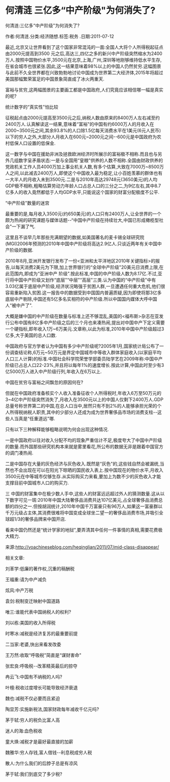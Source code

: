 # 何清涟  三亿多“中产阶级"为何消失了?    
    
何清涟:三亿多“中产阶级"为何消失了?    
作者:何清涟.分类:经济随想.标签:税务 .日期:2011-07-12    
最近,北京又让世界看到了这个国家非常混沌的一面:全国人大将个人所得税起征点由2000元提高到3500 元之后,高达三,四亿之多的新兴中产阶级突然缩水为2400万人.按照中国物价水平,3500元在北京,上海,广州,深圳等地刚够维持低水平生存,在省会城市也很紧张.因此,这一结果意味着98%以上的中国人仍然贫穷.这幅图景与此前不久全世界都在兴致勃勃地讨论中国成为世界第二大经济体,2015年将超过美国那幅繁荣富足的中国景象简直成了冰火两重天.    
富裕与贫穷,这两幅图景的主要画工都是中国政府,人们究竟应该相信哪一幅是真实的呢?    
统计数字的“真实性"怕比较    
征税起点由2000元提高至3500元之后,纳税人数由原来的8400万人左右减至约2400万人.认真解读这一结果,意味着“富裕"的中国有约6000万人的月收入在2000~3500元之间,其余93.8%的人口除1.5亿每天消费水平在1美元(6元人民币)以下的穷人之外,大部分人月收入在600元~2000元之间--600元是中国政府为农村低保人口设置的低保金.    
这一数字与中国在援助非洲及拯救欧洲经济时所展示的富裕极不相称.而且也与另外几组数字呈矛盾状态:一是与全国用“皇粮"供养的人数不相称.全国由财政供养的党政机关工作人员4000万加上事业机关人数,有多个估算,大致在7000万~8500万人之间,以此减去2400万人,即使这个中国收入最为稳定,让小百姓羡慕的群体也有一大半人的月收入未到3500元.二是与2010年高达29748元(3650美元)的人均GDP极不相称,粗略估算劳动力年龄人口占总人口的三分之二,为9亿左右,其中8.7亿多人的收入竟然都低于人均GDP水平,只能说这个国家的财富分配极度不公平.    
“中产阶级"数量的迷宫    
最重要的是,每月收入3500元(约650美元)的人口只有2400万人,让全世界的一个颇为热闹的研究课题与媒体话题--“中国中产阶级在持续壮大,中国已形成橄榄型社会"一下漏了气.    
这里且不谈早几年那些充满期望的数据,如美国著名的麦卡锡全球研究院(MGI)2006年预测的2010年中国中产阶级将高达2.9亿人.只谈近两年有关中国中产阶级的数据.    
2010年8月,亚洲开发银行发布了一份<亚洲和太平洋地区2010年关键指标>的报告,以每天消费2美元为下限,加上世界银行的“全球中产阶级"20美元日消费上限,在此范围内,即成为“亚洲中产 阶级".按此标准,中国的中产阶级人数为8.17亿.不过,亚行将中国中产阶级又划作“底层"“中层"“高层"三类.认为中国的“中产阶级"中有3.03亿属于底层中产阶级,经济状况略强于贫困人群,一旦遭遇任何重大危机,他们很容易重新陷入贫困.这一报告中的数据受到中国国内普遍质疑,因为即使将那3亿多底层中产剔除,中国还有5亿多名实相符的中产阶级.所以中国国内媒体大呼中国人“被中产了".    
大概是嫌中国的中产阶级在数量与标准上还不够混乱,美国的<福布斯>杂志在亚发行公布中国有8亿多中产阶级之后的三个月也来凑热闹,提出对中国中产下定义需要一个硬指标,即年收入1万~6万美元.文章称,以此为标准,2010年中国中产阶级超过3亿多,大于美国的总人口数.    
中国政府与官方学者认为中国有多少中产阶级呢?2005年1月,国家统计局公布了一份调查结论称,6万元~50万元是界定中国城市中等收入群体家庭收入(以家庭平均人口三人计算)的标准.中国社会科学院荣誉学部委员陆学艺在2009年称:中国中产阶级已占总人口22-23%,并且将以每年1%的速度增长.按此计算,中国此时至少有3亿5000万人进入中产阶级行列,年收入在6万以上.    
中国在贫穷与富裕之间飘忽的原因何在?    
但就在中国政府准备核实个人收入准备征收个人所得税时,年收入6万至50万元的3~4亿中产阶级突然消失了,月收入在3500元以上的中国人仅剩下2400万人.GDP总量号称世界第二的中国,在总人口当中,居然只有不到2%的人能够承担光荣的个人所得税纳税人职责,其中的少部分人还成为成为世界奢侈品市场的消费支柱--这些人当真是“任重道远"哪.    
只有以下三种解释能够粗略说明为何会出现这种情况.    
一是中国政府以往对收入分配不均的现象严重估计不足,极度夸大了中国中产阶级的数量.而外国那些研究机构本来就是雾里看花,所公布的数据无非是跟着中国官方的调门凑热闹.    
二是中国存在大量的灰色经济与灰色收入.既然是“灰色"的,这些钱自然会被漏统,当然也不会出现在可以在阳光下晾晒的国民收入表上.按中国现在的物价水平,月收入3500元在中等城市仅够生存.从实际购买力来看,要加上为数不少的灰色收入才能支撑目前中国城市人口的购买力.    
三 中国的财富集中在极少数人手中,这些人的财富远远超过外人的猜测数量.这从以下数字可见一斑:2010年中国大陆奢侈品消费共达107亿美元,占全球奢侈品消费总额的四分之一.但按胡润统计,2010年中国千万富豪只有96万人,如果这一富豪群以千万元级占主体,其消费很难将中国变成全球坐二望一的奢侈品消费市场,并吸引全球超1/3的奢侈品牌来中国开店.    
看来中国仍然还是“统计学家的地狱",要弄清其中任何一件事情的真相,需要花费极大精力.    
来源:http://voachineseblog.com/heqinglian/2011/07/mid-class-disappear/    
    
相关文章:    
刘革学:低廉的著作权,沉重的稿酬税    
王福重:请为中产减负    
炫风:中产万税    
袁剑:税制变迁映射中国道路    
唯三:谁能代表中国纳税人的权利?    
刘以栋:美国的收入所得税    
时寒冰:减税是经济复苏的最重要前提    
二当家:老婆,快出来看发改委    
王万然:收取“呼吸税"简直是“谋财害命"    
张宏良:呼吸税--改革精英最后的掠夺    
冉云飞:中国有不纳税的人吗?    
叶檀:税收过度增长可能导致经济衰退    
魏也:减税不仅必要而且紧迫    
陶显芳:实施新税法,国家财政每年减收千亿元吗?    
茅于轼:穷人的税负比富人高    
迷人的海:血色税收    
童大焕:减税才是最好最直接的加薪    
魏雅华:穷人存钱,富人借钱--利息税成穷人税    
散人:为什么我们的后脖子总是有凉风    
茅于轼:我们到底交了多少税?
